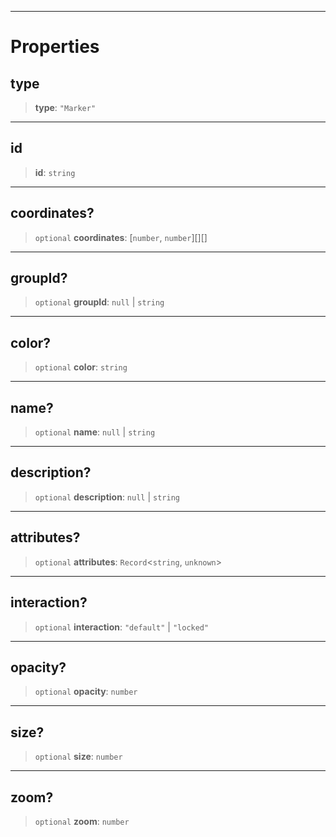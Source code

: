***

# Properties

## type

> **type**: `"Marker"`

***

## id

> **id**: `string`

***

## coordinates?

> `optional` **coordinates**: \[`number`, `number`]\[]\[]

***

## groupId?

> `optional` **groupId**: `null` | `string`

***

## color?

> `optional` **color**: `string`

***

## name?

> `optional` **name**: `null` | `string`

***

## description?

> `optional` **description**: `null` | `string`

***

## attributes?

> `optional` **attributes**: `Record`\<`string`, `unknown`>

***

## interaction?

> `optional` **interaction**: `"default"` | `"locked"`

***

## opacity?

> `optional` **opacity**: `number`

***

## size?

> `optional` **size**: `number`

***

## zoom?

> `optional` **zoom**: `number`
